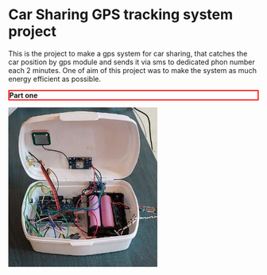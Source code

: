 <h1>Car Sharing GPS tracking system project</h1>

<p>This is the project to make a gps system for car sharing, that catches the car position by gps module and sends it via sms to dedicated phon number each 2 minutes. One of aim of this project was to make the system as much energy efficient as possible.</p>

<p style="font-weight:bold; border: 2px solid rgb(255,0,0)">Part one</p> 

<img src="images/insides.jpg" alt="Alt Text" width="300"/>
